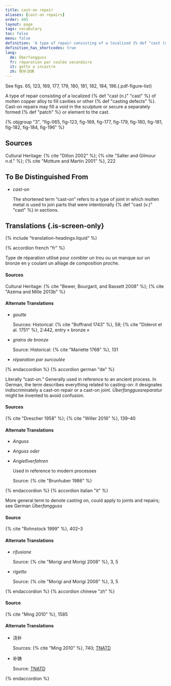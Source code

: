 ```yaml
---
title: cast-on repair
aliases: [cast-on repairs]
order: 445
layout: page
tags: vocabulary
toc: false
menu: false
definition: 'A type of repair consisting of a localized {% def "cast (n.)" "cast" %} of molten copper alloy to fill cavities or other {% def "casting defects" %}. Cast-on repairs may fill a void in the sculpture or secure a separately formed {% def "patch" %} or element to the cast.'
definition_has_shortcodes: true
lang:
  de: Überfangguss
  fr: réparation par coulée secondaire
  it: getto a incastro
  zh: 修补浇铸
---
```


See figs. 65, 123, 169, 177, 179, 180, 181, 182, 184, 196.{.pdf-figure-list}

A type of repair consisting of a localized {% def "cast (n.)" "cast" %} of molten copper alloy to fill cavities or other {% def "casting defects" %}. Cast-on repairs may fill a void in the sculpture or secure a separately formed {% def "patch" %} or element to the cast.

{% objgroup "3", "fig-065, fig-123, fig-169, fig-177, fig-179, fig-180, fig-181, fig-182, fig-184, fig-196" %}

## Sources

Cultural Heritage: {% cite "Dillon 2002" %}; {% cite "Salter and Gilmour n.d." %}; {% cite "Motture and Martin 2001" %}, 222

## To Be Distinguished From

- *cast-on*

    The shortened term “cast-on” refers to a type of joint in which molten metal is used to join parts that were intentionally {% def "cast (v.)" "cast" %} in sections.

## Translations {.is-screen-only}

<div class="accordion">
{% include "translation-headings.liquid" %}

{% accordion french "fr" %}

Type de réparation utilisé pour combler un trou ou un manque sur un bronze en y coulant un alliage de composition proche.

#### Sources

Cultural Heritage: {% cite "Bewer, Bourgarit, and Bassett 2008" %}; {% cite "Azéma and Mille 2013b" %}

#### Alternate Translations

- *goutte*

    Sources: Historical: {% cite "Boffrand 1743" %}, 59; {% cite "Diderot et al. 1751" %}, 2:442, entry « bronze »

- *grains de bronze*

    Source: Historical: {% cite "Mariette 1768" %}, 131

- *réparation par surcoulée*

{% endaccordion %}
{% accordion german "de" %}

Literally “cast-on.” Generally used in reference to an ancient process. In German, the term describes everything related to casting-on: it designates indiscriminately a cast-on repair or a cast-on joint. *Überfanggussreparatur* might be invented to avoid confusion.

#### Sources

{% cite "Drescher 1958" %}; {% cite "Willer 2016" %}, 139–40

#### Alternate Translations

- *Anguss*

- *Anguss oder*

- *Angießverfahren*

    Used in reference to modern processes

    Source: {% cite "Brunhuber 1986" %}

{% endaccordion %}
{% accordion italian "it" %}

More general term to denote casting on, could apply to joints and repairs; see German *Überfangguss*

#### Source

{% cite "Rohnstock 1999" %}, 402–3

#### Alternate Translations

- *rifusione*

    Source: {% cite "Morigi and Morigi 2008" %}, 3, 5

- *rigetto*

    Source: {% cite "Morigi and Morigi 2008" %}, 3, 5

{% endaccordion %}
{% accordion chinese "zh" %}

#### Source

{% cite "Ming 2010" %}, 1585

#### Alternate Translations

- <span lang="zh">浇补</span>

    Sources: {% cite "Ming 2010" %}, 740; [TNATD](https://terms.naer.edu.tw/detail/3457911/?index=3)

- <span lang="zh">补铸</span>

    Source: [TNATD](https://terms.naer.edu.tw/detail/3457911/?index=3)

{% endaccordion %}

</div>
